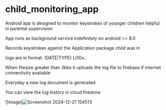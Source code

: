 # child_monitoring_app
Android app is designed to monitor keystrokes of younger children helpful in parental supervision

App runs as background service indefinitely on android >= 8.0

Records keystrokes against the Application package child was in

logs are in format:
(DATE|TYPE) LOGs..


When filesize greater than 3kbs it uploads the log file to firebase if internet connectivity avaliable

Everyday a new log document is generated

You can view the log history in cloud firestore

![image]![Screenshot 2024-12-21 154513](https://github.com/user-attachments/assets/f1d98161-a167-489b-af04-26f3ebc47809)

